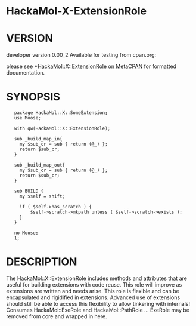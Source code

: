 HackaMol-X-ExtensionRole
=====================

VERSION
========
developer version 0.00_2 
Available for testing from cpan.org:

please see *[HackaMol::X::ExtensionRole on MetaCPAN](https://metacpan.org/release/DEMIAN/HackaMol-X-ExtensionRole-0.00_2) for formatted documentation.

SYNOPSIS
========

       package HackaMol::X::SomeExtension;
       use Moose;
    
       with qw(HackaMol::X::ExtensionRole);
    
       sub _build_map_in{
         my $sub_cr = sub { return (@_) };
         return $sub_cr;
       }
    
       sub _build_map_out{
         my $sub_cr = sub { return (@_) };
         return $sub_cr;
       }
    
       sub BUILD {
         my $self = shift;
    
         if ( $self->has_scratch ) {
             $self->scratch->mkpath unless ( $self->scratch->exists );
         }
       }
    
       no Moose;
       1;


DESCRIPTION
============

The HackaMol::X::ExtensionRole includes methods and attributes that are useful for building extensions
with code reuse.  This role will improve as extensions are written and needs arise.  This role is flexible
and can be encapsulated and rigidified in extensions.  Advanced use of extensions should still be able to 
access this flexibility to allow tinkering with internals!  Consumes HackaMol::ExeRole and HackaMol::PathRole
... ExeRole may be removed from core and wrapped in here.

